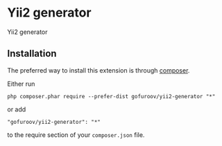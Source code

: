 Yii2 generator
==============
Yii2 generator

Installation
------------

The preferred way to install this extension is through [composer](http://getcomposer.org/download/).

Either run

```
php composer.phar require --prefer-dist gofuroov/yii2-generator "*"
```

or add

```
"gofuroov/yii2-generator": "*"
```

to the require section of your `composer.json` file.

